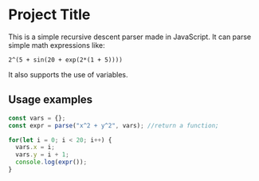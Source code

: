 # Project Title

This is a simple recursive descent parser made in JavaScript.
It can parse simple math expressions like:

```
2^(5 + sin(20 + exp(2*(1 + 5))))
```

It also supports the use of variables.

## Usage examples

```js
const vars = {};
const expr = parse("x^2 + y^2", vars); //return a function;

for(let i = 0; i < 20; i++) {
  vars.x = i;
  vars.y = i + 1;
  console.log(expr());
}

```
